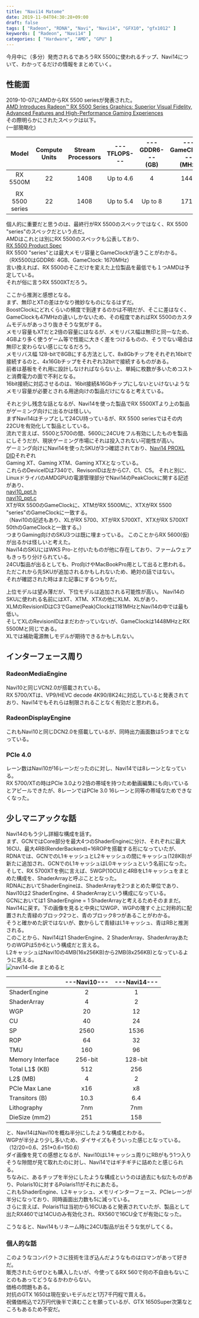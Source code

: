 ```yaml
---
title: "Navi14 Matome"
date: 2019-11-04T04:30:28+09:00
draft: false
tags: [ "Radeon", "RDNA", "Navi", "Navi14", "GFX10", "gfx1012" ]
keywords: [ "Radeon", "Navi14" ]
categories: [ "Hardware", "AMD", "GPU" ]
---
```


今月中に（多分）発売されるであろうRX 5500に使われるチップ、Navi14について、わかってるだけの情報をまとめていく。  
## 性能面
2019-10-07にAMDからRX 5500 seriesが発表された。  
[AMD Introduces Radeon™ RX 5500 Series Graphics: Superior Visual Fidelity, Advanced Features and High-Performance Gaming Experiences](https://www.amd.com/en/press-releases/2019-10-07-amd-introduces-radeon-rx-5500-series-graphics-superior-visual-fidelity)  
その際明らかにされたスペックは以下。  
(一部簡略化)  

| Model | Compute<br>Units | Stream<br>Processors | ---TFLOPS--- |---GDDR6---<br>(GB) |    ---GameClock---<br>(MHz)   | ---BoostClock---<br>(MHz) | Memory<br>Intreface |
|:--:|:--:|:--:|:--:|:--:|:--:|:--:|:--:|
| RX<br>5500M | 22 | 1408 | Up to 4.6 | 4 | 1448 | 1645 | 128-bit |
| |
| RX 5500<br>series | 22 | 1408 | Up to 5.4 | Up to 8 | 1717 | 1845 | 128-bit |

個人的に重要だと思うのは、最終行がRX 5500のスペックではなく、RX 5500 "series"のスペックだという点だ。  
AMDはこれとは別にRX 5500のスペックも公表しており、  
[RX 5500 Product Spec](https://www.amd.com/en/products/graphics/amd-radeon-rx-5500#product-specs)  
RX 5500 "series"とは最大メモリ容量とGameClockが違うことがわかる。（RX5500はGDDR6: 4GB、GameClock: 1670MHz）  
言い換えれば、RX 5500のそこだけを変えた上位製品を最低でも１つAMDは予定している。  
それが俗に言うRX 5500XTだろう。  

ここから推測と感想となる。  
まず、無印とXTの差はかなり微妙なものになるはずだ。  
BoostClockにどれくらいの頻度で到達するのかは不明だが、そこに差はなく、  
GameClockも47MHzの違いしかないため、その程度であればRX 5500のカスタムモデルがあっさり抜きそうな気がする。  
メモリ容量もXTだと2倍の容量にはなるが、メモリバス幅は無印と同一なため、4GBより多く使うゲーム等で性能に大きく差をつけるものの、そうでない場合は無印と変わらない感じになるだろう。  
メモリバス幅 128-bitで8GBにする方法として、8x8Gbチップをそれぞれ16bitで接続するのと、4x16Gbチップをそれぞれ32bitで接続するものがある。  
前者は基板をそれ用に設計しなければならない上、単純に枚数が多いためコストと消費電力の面で不利となる。  
16bit接続に対応させるのは、16bit接続&16Gbチップにしないといけないようなメモリ容量が必要とされる用途向けの製品だけになると考えている。  

それと少し残念な話となるが、Navi14を使った製品でRX 5500XTより上の製品がゲーミング向けに出るかは怪しい。  
まずNavi14はチップとして24CU持っているが、RX 5500 seriesではその内22CUを有効化して製品としている。  
流れで言えば、5500と5700の間、5600に24CUをフル有効にしたものを製品にしそうだが、現状ゲーミング市場にそれは投入されない可能性が高い。  
ゲーミング向けにNavi14を使ったSKUが3つ確認されており、[Navi14 PROXL DID](https://lists.freedesktop.org/archives/amd-gfx/attachments/20190910/e8054b58/attachment-0001.obj)それぞれ  
Gaming XT、Gaming XTM、Gaming XTXとなっている。  
これらのDeviceIDは7340で、RevisonIDは左からC7、C1、C5。
それと別に、LinuxドライバのAMDGPUの電源管理部分でNavi14のPeakClockに関する記述があり、  
[navi10_ppt.h](https://cgit.freedesktop.org/~agd5f/linux/tree/drivers/gpu/drm/amd/powerplay/navi10_ppt.h?h=amd-staging-drm-next)  
[navi10_ppt.c](https://cgit.freedesktop.org/~agd5f/linux/tree/drivers/gpu/drm/amd/powerplay/navi10_ppt.h?h=amd-staging-drm-next)  
XTがRX 5500のGameClockに、XTMがRX 5500Mに、XTXがRX 5500 "series"のGameClockに一致する。  
（Navi10の記述もあり、XLがRX 5700、XTがRX 5700XT、XTXがRX 5700XT 50thのGameClockと一致する。）  
つまりGaming向けのSKU3つは既に埋まっている。
このことからRX 5600(仮)が出るかは怪しいと考えた。  
Navi14のSKUにはWKS Pro-と付いたものが他に存在しており、ファームウェアもきっちり分けられている。  
24CU製品が出るとしても、Pro向けやMacBookPro用として出ると思われる。  
ただこれから先SKUが追加されるかもしれないため、絶対の話ではない。  
それが確認された時はまた記事にするつもりだ。  

上位モデルは望み薄だが、下位モデルは追加される可能性が高い。
Navi14のSKUに使われる名前にはXT、XTM、XTXの他にXLM、XLがあり、  
XLMのRevisionIDはC3でGame(Peak)Clockは1181MHzとNavi14の中では最も低い。  
そしてXLのRevisionIDはまだわかっていないが、GameClockは1448MHzとRX 5500Mと同じである。  
XLでは補助電源無しモデルが期待できるかもしれない。  

## インターフェース周り
### RadeonMediaEngine
Navi10と同じVCN2.0が搭載されている。  
RX 5700/XTは、VP9/HEVC decode 4K90/8K24に対応していると発表されており、Navi14でもそれらは制限されることなく有効だと思われる。  
### RadeonDisplayEngine
これもNavi10と同じDCN2.0を搭載しているが、同時出力画面数は5つまでとなっている。
### PCIe 4.0
レーン数はNavi10が16レーンだったのに対し、Navi14では8レーンとなっている。  
RX 5700/XTの時はPCIe 3.0より2倍の帯域を持つため動画編集にも向いているとアピールできたが、8レーンではPCIe 3.0 16レーンと同等の帯域なためできなくなった。 

## 少しマニアックな話
Navi14のもう少し詳細な構成を話す。  
まず、GCNではCore部分を最大4つのShaderEngineに分け、それぞれに最大16CU、最大4RB(RenderBackend)=16ROPを搭載する形になっていたが、  
RDNAでは、GCNでのL1キャッシュとL2キャッシュの間にキャッシュ(128KB)が新たに追加され、GCNでのL1キャッシュはL0キャッシュという名前になった。  
そして、RX 5700XTを例に言えば、5WGP(10CU)と4RBをL1キャッシュをまとめた構成を、ShaderArrayと呼ぶこととなった。  
RDNAにおいてShaderEngineは、ShaderArrayを2つまとめた単位であり、Navi10は2 ShaderEngine、4 ShaderArrayという構成になっている。  
GCNにおいては1 ShaderEngine = 1 ShaderArrayと考えるためそのままだ。  
Navi14に戻す。下の画像を見ると中央に12WGP、WGPの塊すぐ上に対称的に配置された青緑のブロック2つと、青のブロック8つがあることがわかる。  
そうと確かめた訳ではないが、数からして青緑はL1キャッシュ、青はRBと推測される。  
このことから、Navi14は1 ShaderEngine、2 ShaderArray、ShaderArrayあたりのWGPは5か6という構成だと言える。  
L2キャッシュはNavi10の4MB(16x256KB)から2MB(8x256KB)となっているように見える。  
![navi14-die](/image/2019/11/04/navi14-die.webp)
まとめると  

| | ---Navi10--- | ---Navi14--- |
|:--|:--:|:--:|
|ShaderEngine|2|1|
|ShaderArray|4|2|
|WGP|20|12|
|CU|40|24|
|SP|2560|1536|
|ROP|64|32|
|TMU|160|96|
|Memory Interface|256-bit|128-bit|
|Total L1$ (KB) |512|256|
|L2$ (MB) |4|2|
|PCIe Max Lane |x16|x8|
|Transitors (B)|10.3|6.4|
Lithography| 7nm | 7nm |
|DieSize (mm2)|251|158|

と、Navi14はNavi10を概ね半分にしたような構成とわかる。  
WGPが半分より少し多いため、ダイサイズもそういった感じとなっている。（12/20=0.6、251*0.6=150.6）  
ダイ画像を見ての感想となるが、Navi10はL1キャッシュ周りにRBがもう1つ入りそうな隙間が見て取れたのに対し、Navi14ではギチギチに詰めたと感じられる。  
ちなみに、あるチップを半分にしたような構成というのは過去にも似たものがあり、Polaris10に対するPolaris11がそれにあたる。  
これもShaderEngine、L2キャッシュ、メモリインターフェース、PCIeレーンが半分になっており、同時画面出力数も5に減っている。  
さらに言えば、Polaris11は当初から16CUあると発表されていたが、製品として出たRX460では14CUのみ有効化され、RX560で16CU全てが有効になった。  
  
こうなると、Navi14もリネーム時に24CU製品が出そうな気がしてくる。  

### 個人的な話  
このようなコンパクトさに技術を注ぎ込んだようなものはロマンがあって好きだ。  
販売されたらぜひとも購入したいが、今使ってるRX 560で何の不自由もないことのもあってどうなるかわからない。  
価格の問題もある。  
対抗のGTX 1650は現在安いモデルだと1万7千円程で買える。  
祝儀価格込で2万円代後半で済むことを願っているが、GTX 1650Super次第なところもあるため不安だ。
